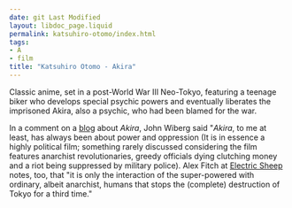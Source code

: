 ```yaml
---
date: git Last Modified
layout: libdoc_page.liquid
permalink: katsuhiro-otomo/index.html
tags:
- A
- film
title: "Katsuhiro Otomo - Akira"
---
```


Classic anime, set in a post-World War III Neo-Tokyo, featuring a teenage biker who develops special psychic powers and eventually liberates the imprisoned Akira, also a psychic, who had been blamed for the war.

In a comment on a <a href="http://www.madmind.de/2010/08/03/the-role-of-kaori-in-akira/">blog</a> about <em>Akira</em>, John Wiberg said "<em>Akira</em>, to me at least, has always been about power and oppression (It is in essence a highly political film; something rarely discussed considering the film features anarchist revolutionaries, greedy officials dying clutching money and a riot being suppressed by military police). Alex Fitch at <a href="http://www.electricsheepmagazine.co.uk/reviews/2011/06/30/akira/"> Electric Sheep</a> notes, too, that "it is only the interaction of the super-powered with ordinary, albeit anarchist, humans that stops the (complete) destruction of Tokyo for a third time."